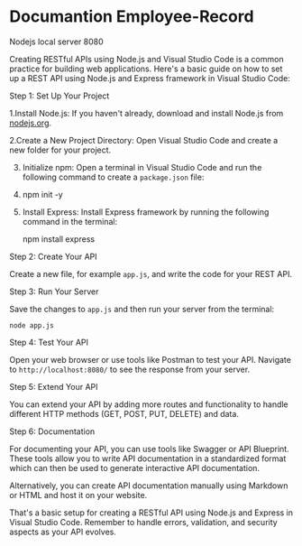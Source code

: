 # Documantion Employee-Record
Nodejs local server 8080

Creating RESTful APIs using Node.js and Visual Studio Code is a common practice for building web applications. Here's a basic guide on how to set up a REST API using Node.js and Express framework in Visual Studio Code:

Step 1: Set Up Your Project

1.Install Node.js: If you haven't already, download and install Node.js from [nodejs.org](https://nodejs.org/).

2.Create a New Project Directory: Open Visual Studio Code and create a new folder for your project.

3. Initialize npm: Open a terminal in Visual Studio Code and run the following command to create a `package.json` file:
4. 
   npm init -y

5. Install Express: Install Express framework by running the following command in the terminal:

   npm install express

 Step 2: Create Your API

Create a new file, for example `app.js`, and write the code for your REST API.

 Step 3: Run Your Server

Save the changes to `app.js` and then run your server from the terminal:
```
node app.js
```

Step 4: Test Your API

Open your web browser or use tools like Postman to test your API. Navigate to `http://localhost:8080/` to see the response from your server.

Step 5: Extend Your API

You can extend your API by adding more routes and functionality to handle different HTTP methods (GET, POST, PUT, DELETE) and data.

Step 6: Documentation

For documenting your API, you can use tools like Swagger or API Blueprint. These tools allow you to write API documentation in a standardized format which can then be used to generate interactive API documentation.

Alternatively, you can create API documentation manually using Markdown or HTML and host it on your website.

That's a basic setup for creating a RESTful API using Node.js and Express in Visual Studio Code. Remember to handle errors, validation, and security aspects as your API evolves.
